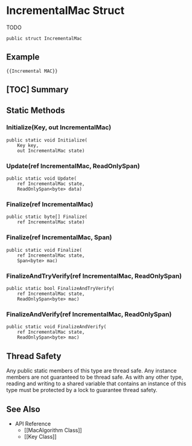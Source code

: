 # IncrementalMac Struct

TODO

    public struct IncrementalMac


## Example

    {{Incremental MAC}}


## [TOC] Summary


## Static Methods


### Initialize(Key, out IncrementalMac)

    public static void Initialize(
        Key key,
        out IncrementalMac state)


### Update(ref IncrementalMac, ReadOnlySpan<byte>)

    public static void Update(
        ref IncrementalMac state,
        ReadOnlySpan<byte> data)


### Finalize(ref IncrementalMac)

    public static byte[] Finalize(
        ref IncrementalMac state)


### Finalize(ref IncrementalMac, Span<byte>)

    public static void Finalize(
        ref IncrementalMac state,
        Span<byte> mac)


### FinalizeAndTryVerify(ref IncrementalMac, ReadOnlySpan<byte>)

    public static bool FinalizeAndTryVerify(
        ref IncrementalMac state,
        ReadOnlySpan<byte> mac)


### FinalizeAndVerify(ref IncrementalMac, ReadOnlySpan<byte>)

    public static void FinalizeAndVerify(
        ref IncrementalMac state,
        ReadOnlySpan<byte> mac)


## Thread Safety

Any public static members of this type are thread safe. Any instance members are
not guaranteed to be thread safe. As with any other type, reading and writing to
a shared variable that contains an instance of this type must be protected by a
lock to guarantee thread safety.


## See Also

* API Reference
    * [[MacAlgorithm Class]]
    * [[Key Class]]
